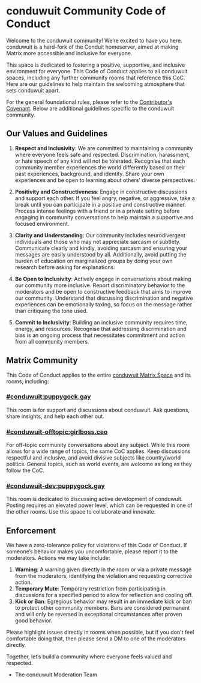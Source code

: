 # conduwuit Community Code of Conduct

Welcome to the conduwuit community! We’re excited to have you here. conduwuit is
a hard-fork of the Conduit homeserver, aimed at making Matrix more accessible
and inclusive for everyone.

This space is dedicated to fostering a positive, supportive, and inclusive
environment for everyone. This Code of Conduct applies to all conduwuit spaces,
including any further community rooms that reference this CoC. Here are our
guidelines to help maintain the welcoming atmosphere that sets conduwuit apart.

For the general foundational rules, please refer to the [Contributor's 
Covenant](https://github.com/girlbossceo/conduwuit/blob/main/CODE_OF_CONDUCT.md).
Below are additional guidelines specific to the conduwuit community.

## Our Values and Guidelines

1. **Respect and Inclusivity**: We are committed to maintaining a community
   where everyone feels safe and respected. Discrimination, harassment, or hate
speech of any kind will not be tolerated. Recognise that each community member
experiences the world differently based on their past experiences, background,
and identity. Share your own experiences and be open to learning about others'
diverse perspectives.

2. **Positivity and Constructiveness**: Engage in constructive discussions and
   support each other. If you feel angry, negative, or aggressive, take a break
until you can participate in a positive and constructive manner. Process intense
feelings with a friend or in a private setting before engaging in community
conversations to help maintain a supportive and focused environment.

3. **Clarity and Understanding**: Our community includes neurodivergent
   individuals and those who may not appreciate sarcasm or subtlety. Communicate
clearly and kindly, avoiding sarcasm and ensuring your messages are easily
understood by all. Additionally, avoid putting the burden of education on
marginalized groups by doing your own research before asking for explanations.

4. **Be Open to Inclusivity**: Actively engage in conversations about making our
   community more inclusive. Report discriminatory behavior to the moderators
and be open to constructive feedback that aims to improve our community.
Understand that discussing discrimination and negative experiences can be
emotionally taxing, so focus on the message rather than critiquing the tone
used.

5. **Commit to Inclusivity**: Building an inclusive community requires time,
   energy, and resources. Recognise that addressing discrimination and bias is
an ongoing process that necessitates commitment and action from all community
members.

## Matrix Community

This Code of Conduct applies to the entire [conduwuit Matrix
Space](https://matrix.to/#/#conduwuit-space:puppygock.gay) and its rooms,
including:

### [#conduwuit:puppygock.gay](https://matrix.to/#/#conduwuit:puppygock.gay)

This room is for support and discussions about conduwuit. Ask questions, share
insights, and help each other out.

### [#conduwuit-offtopic:girlboss.ceo](https://matrix.to/#/#conduwuit-offtopic:girlboss.ceo)

For off-topic community conversations about any subject. While this room allows
for a wide range of topics, the same CoC applies. Keep discussions respectful
and inclusive, and avoid divisive subjects like country/world politics. General
topics, such as world events, are welcome as long as they follow the CoC.

### [#conduwuit-dev:puppygock.gay](https://matrix.to/#/#conduwuit-dev:puppygock.gay)

This room is dedicated to discussing active development of conduwuit. Posting
requires an elevated power level, which can be requested in one of the other
rooms. Use this space to collaborate and innovate.

## Enforcement

We have a zero-tolerance policy for violations of this Code of Conduct. If
someone’s behavior makes you uncomfortable, please report it to the moderators.
Actions we may take include:

1. **Warning**: A warning given directly in the room or via a private message
   from the moderators, identifying the violation and requesting corrective
action.
2. **Temporary Mute**: Temporary restriction from participating in discussions
   for a specified period to allow for reflection and cooling off.
3. **Kick or Ban**: Egregious behavior may result in an immediate kick or ban to
   protect other community members. Bans are considered permanent and will only
be reversed in exceptional circumstances after proven good behavior.

Please highlight issues directly in rooms when possible, but if you don't feel
comfortable doing that, then please send a DM to one of the moderators directly.

Together, let’s build a community where everyone feels valued and respected.

- The conduwuit Moderation Team
